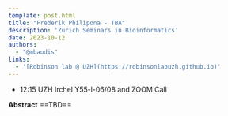 ```yaml
---
template: post.html
title: "Frederik Philipona - TBA"
description: 'Zurich Seminars in Bioinformatics'
date: 2023-10-12
authors:
  - "@mbaudis"
links:
  - '[Robinson lab @ UZH](https://robinsonlabuzh.github.io)'
---
```


* 12:15 UZH Irchel Y55-l-06/08 and ZOOM Call

**Abstract** ==TBD==